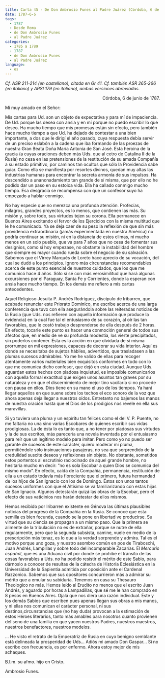 ```yaml
---
title: Carta 45 - De Don Ambrosio Funes al Padre Juárez (Córdoba, 6 de junio de 1787).
date: 1787-6-6
tags:
  - 1787
  - Desde Roma
  - de Don Ambrosio Funes
  - al Padre Juárez
categories:
  - 1785 a 1789
  - 1787
  - de Don Ambrosio Funes
  - al Padre Juárez
language:
  - es
---
```


_Cf. ASR 211-214 (en castellano), citada en Gr 41.
Cf. también ASR 265-266 (en italiano) y ARSI 179 (en italiano), ambas versiones abreviadas._

<div align="right">Córdoba, 6 de junio de 1787.</div>

Mi muy amado en el Señor:

Mis cartas para Ud. son un objeto de expectativa y para mí de impaciencia. De Ud. porque las desea con ansia y en mí porque no puedo escribir lo que deseo. Ha mucho tiempo que mis promesas están sin efecto, pero también hace mucho tiempo a que Ud. ha dejado de contestar a una bien importante, a dos que le dirigí el año pasado, cuya respuesta debía servir de un preciso eslabón a la cadena que iba formando de las proezas de nuestra Gran Beata Doña María Antonia de San José. Esta heroína de la gracia (a cuyas oraciones deben más Uds. que al cetro de Catalina II de la Rusia) no cesa en las pretensiones de la restitución de su amada Compañía a su estado primitivo, por caminos tan ocultos que sólo la Providencia sabe guiar. Como ella se manifiesta por resortes divinos, quedan muy altas las industrias humanas para encontrar la secreta armonía de sus impulsos. Ha descendido a unanonadamiento tan grande de sí misma, que por ello no he podido dar un paso en su estoica vida. Ella ha callado conmigo mucho tiempo. Esa desgracia se recompensa con que un confesor suyo ha empezado a hablar conmigo.

No hay especie que no merezca una profunda atención. Profecías, milagros, grandes proyectos, es lo menos, que contienen las más. Su misión y, sobre todo, sus virtudes tejen su corona. Ella permanece en Buenos Aires excitando el fervor de los Ejercicios con la misma multitud que le he comunicado. Ya se deja caer de su peso la reflexión de que sin más providencia extraordinaria (jamás experimentada en nuestra América) no podría continuar su misión, ni en la distancia de estos climas, ni mucho menos en un solo pueblo, que va para 7 años que no cesa de fomentar sus designios, como si hoy empezase, no obstante la instabilidad del hombre que siempre es mayor cuando rueda sobre el negocio de su salvación. Sabemos que el Virrey Marqués de Loreto hace aprecio de su vocación, del cual se dudó a los principios. Ignoro más circunstancias recomendables acerca de este punto esencial de nuestros cuidados, que los que me comunicó hace 4 años. Sólo sí sé con más verosimilitud que hará algunas excursiones por el Paraguay, Santa Fe y Corrientes, donde la esperan con ansia hace mucho tiempo. En los demás me refiero a mis cartas antecedentes.

Aquel Religioso Jesuita P. Andrés Rodríguez, discípulo de Iribarren, que acabade renunciar este Priorato Dominico, me escribe acerca de una larga conferencia que tuvo con ella asegurándola sobre las reiteradas noticias de la Rusia (que Uds. nos refieren con aquella información que produce la evidencia) en la cual fue tal el entusiasmo de su corazón, al oír las tan favorables, que le costó trabajo desprenderse de ella después de 2 horas. En efecto, tocarle este punto es hacer una conmoción general de todos sus afectos que, en medio de ve su profunda modestia, los vierte precipitados, sin poderlos contener. Ésta es la acción en que olvidada de sí misma prorrumpe en mil expresiones, capaces de decorar su vida interior. Aquí es donde se necesitaba de sujetos hábiles, advertidos, que trasladasen a las plumas sucesos admirables. Yo me he valido de ellas para recoger atentamente varios materiales bien exquisitos conformes en todo con lo que me comunica dicho confesor, que dejó en esta ciudad. Aunque Uds. aguardan estos hechos con piadosa inquietud, es imposible comunicarlos con aquella formal exactitud que exigen unos asuntos tan graves por su naturaleza y en que el  discernimiento de mejor tino vacilaría si no procede con pausa en ellos. Dios tiene en su mano el uso de los tiempos. Ya hará llegar aquellos en que suene sobre los techos el eco sonoro de la voz que ahora apenas deja llegar a nuestros oídos. Entretanto no bajemos las manos de nuestra oración hasta que el Dios de los prodigios nos revele en ella sus maravillas.

Si yo tuviera una pluma y un espíritu tan felices como el del V. P. Puente, no me faltaría no una sino varias Escobares de quienes escribir sus vidas prodigiosas. La de ésta lo es tanto que, a no tener por piadosas sus virtudes y la de sus escritos, más parecería una novela inventada por el entusiasmo para reír que un legítimo modelo para imitar. Pero como yo no puedo ser garante de sucesos de este carácter, quiero moderar mi pluma, permitiéndole sólo insinuaciones pasajeras, no sea que sorprendido de la credulidad suscite deseos y reflexiones sin objeto. No obstante, sometidos estos portentos al escrutinio raciocinado de aquel grande hombre, no hesitaría mucho en decir: “no es sola Escobar a quien Dios se comunica del mismo modo”. En efecto, caída de la Compañía, permanencia, restitución de ella a un estado todavía más floreciente que el primero, futura hermandad de los hijos de San Ignacio con los de Domingo. Éstos son unos tantos sucesos uniformes con que el Altísimo se va familiarizando con estas hijas de San Ignacio. Algunos detestarán quizá las obras de la Escobar, pero el efecto de sus vaticinios nos harán detestar de ellos mismos.

Hemos recibido por Iribarren existente en Génova las últimas plausibles noticias del progreso de la Compañía en la Rusia. Se conoce que esta semilla es bien fecunda, cuando se la pone en libertad ve producirse. Su virtud que su ciencia se propagan a un mismo paso. Que la primera se alimente de la tribulación no es de extrañar, porque se nutre de ella regularmente, pero que la segunda subsista, camine, vuele en medio de la prescripción más tenaz, es lo que a la verdad sorprende y admira. Tal es el motivo porque uno goza, y nuestro asombro común en pos de Tiraboschi, Juan Andrés, Lampillas y sobre todo del incomparable Zacarías. El _Mercurio español_, que es una Aduana civil por donde se prohíbe el tránsito de las cosas favorables a Uds. no ha podido resistir el mérito de este Sabio, para dárnoslo a conocer de resultas de la cátedra de Historia Eclesiástica en la Universidad de la Sapientia admitida por oposición ante el Cardenal Razzonico. Sabemos que sus opositores concurrieron más a admirar su mérito que a emular su sabiduría. Tenemos en casa su Thesauro Theologico no más. Hemos leído al Erudito no menos que el escrito Juan Andrés, y aguardo por horas a Lampadillas, que sé me le han comprado en 8 pesos en Buenos Aires. Ojalá que nos diera una razón individual. Éste y los demás Sabios que escriben pues apenas llegan sus obras a mis manos, y ni ellas nos comunican el carácter personal, ni sus  destinos,circunstancias que (no hay duda) provocan a la estimación de estos Héroes literarios, tanto más amables para nosotros cuanto provienen del seno de una familia en que yacen nuestros Padres, nuestros maestros, nuestros benefactores, nuestros modelos.

... He visto el retrato de la Emperatriz de Rusia en cuyo benigno semblante está delineada la prosperidad de Uds... Adiós mi amado Don Gaspar... Si no escribo con frecuencia, es por enfermo. Ahora estoy mejor de mis achaques.

B.l.m. su afmo. hijo en Cristo.

Ambrosio Funes.
